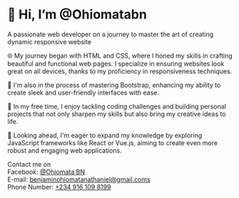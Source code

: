  <h1>👋 Hi, I’m @Ohiomatabn</h1>
 <p>A passionate web developer on a journey to master the art of creating dynamic responsive website</p>
 
<p>🌐 My journey began with HTML and CSS, where I honed my skills in crafting beautiful and functional web pages. I specialize in ensuring websites look great on all devices, thanks to my proficiency in responsiveness techniques.</p>
<p>📘 I'm also in the process of mastering Bootstrap, enhancing my ability to create sleek and user-friendly interfaces with ease.</p>
<p>🌟 In my free time, I enjoy tackling coding challenges and building personal projects that not only sharpen my skills but also bring my creative ideas to life.</p>
<p>🚀 Looking ahead, I'm eager to expand my knowledge by exploring JavaScript frameworks like React or Vue.js, aiming to create even more robust and engaging web applications.</p>
<p>Contact me on <br>
Facebook: <a href="https://web.facebook.com/Ohiomatabn/"><i class="fa-brands fa-facebook-f fa-3x"></i>@Ohiomata BN</a><br>
E-mail: <a href="mailto:benjaminohiomatanathaniel@gmail.com">benjaminohiomatanathaniel@gmail.coms</a><br>
Phone Number: <a href="tel:+234-916-109-8199">+234 916 109 8199</a></p>

<!---
Ohiomatabn/Ohiomatabn is a ✨ special ✨ repository because its `README.md` (this file) appears on your GitHub profile.
You can click the Preview link to take a look at your changes.
--->
